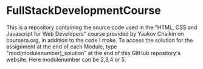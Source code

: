 # FullStackDevelopmentCourse
This is a repository containing the source code used in the "HTML, CSS and Javascript for Web Developers" course provided by Yaakov Chaikin on coursera.org, in addition to the code I make.
To access the solution for the assignment at the end of each Module, type "mod(modulenumber)_solution" at the end of this GitHub repository's website. Here modulenumber can be 2,3,4 or 5.
